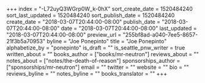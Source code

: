 +++
index = "-L72uyQ3WGrp0W_k-0hX"
sort_create_date = 1520484240
sort_last_updated = 1520484240
sort_publish_date = 1520484240
create_date = "2018-03-07T20:44:00-08:00"
publish_date = "2018-03-07T20:44:00-08:00"
date = "2018-03-07T20:44:00-08:00"
last_updated = "2018-03-07T20:44:00-08:00"
preview_url = "255bf8ad-a040-7ee5-8657-21f3b5a70953"
byline = "Joe Ponepinto"
title = "Joe Ponepinto"
alphabetize_by = "ponepinto"
is_draft = ""
is_seattle_pnw_writer = true
written_about = ""
books_author = ["books/mr-neutron"]
reviews_about = ""
notes_about = ["notes/the-death-of-reason"]
sponsorships_author = ["sponsorships/mr-neutron"]
email = ""
twitter = ""
website = ""
bio = ""
reviews_byline = ""
notes_byline = ""
books_translator = ""
+++
